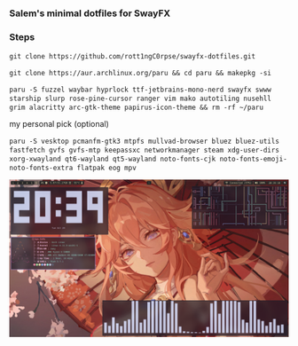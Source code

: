 ### Salem's minimal dotfiles for SwayFX

### Steps

```
git clone https://github.com/rott1ngC0rpse/swayfx-dotfiles.git
```

```
git clone https://aur.archlinux.org/paru && cd paru && makepkg -si
```

```
paru -S fuzzel waybar hyprlock ttf-jetbrains-mono-nerd swayfx swww starship slurp rose-pine-cursor ranger vim mako autotiling nusehll grim alacritty arc-gtk-theme papirus-icon-theme && rm -rf ~/paru
```

my personal pick (optional)
```
paru -S vesktop pcmanfm-gtk3 mtpfs mullvad-browser bluez bluez-utils fastfetch gvfs gvfs-mtp keepassxc networkmanager steam xdg-user-dirs xorg-xwayland qt6-wayland qt5-wayland noto-fonts-cjk noto-fonts-emoji-noto-fonts-extra flatpak eog mpv
```

![Screenshot](images/screenshot.png)
